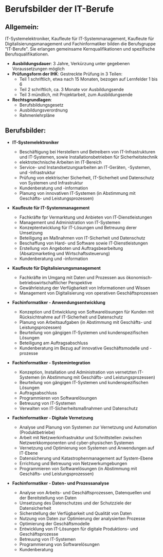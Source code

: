 # Berufsbilder der IT-Berufe

## Allgemein:

IT-Systemelektroniker, Kaufleute für IT-Systemmanagement, Kaufleute für Digitalisierungsmanagement und Fachinformatiker bilden die Berufsgruppe "IT-Berufe". 
Sie erlangen gemeinsame Kernqualifikationen und spezifische Berufsqualifikationen.

- **Ausbildungsdauer**: 3 Jahre, Verkürzung unter gegebenen Voraussetzungen möglich
- **Prüfungsform der IHK**: Gestreckte Prüfung in 3 Teilen:
    - Teil 1 schriftlich, etwa nach 15 Monaten, bezogen auf Lernfelder 1 bis 6
    - Teil 2 schriftlich, ca. 3 Monate vor Ausbildungsende
    - Teil 3 mündlich, mit Projektarbeit, zum Ausbildungsende
- **Rechtsgrundlagen**:
    - Berufsbildungsgesetz
    - Ausbildungsverordnung
    - Rahmenlehrpläne

## Berufsbilder:

- **IT-Systemelektroniker**
    - Beschäftigung bei Herstellern und Betreibern von IT-Infrastrukturen und IT-Systemen, sowie Installationsbetrieben für Sicherheitstechnik
    - elektrotechnische Arbeiten im IT-Bereich
    - Service- und Instandsetzungsarbeiten an IT-Geräten, -Systemen, und -Infrastruktur
    - Prüfung von elektrischer Sicherheit, IT-Sicherheit und Datenschutz von Systemen und Infrastruktur
    - Kundenberatung und -information
    - Planung von innovativen IT-Systemen (in Abstimmung mit Geschäfts- und Leistungsprozessen)

- **Kaufleute für IT-Systemmanagement**
    - Fachkräfte fpr Vermarktung und Anbieten von IT-Dienstleistungen
    - Management und Administration von IT-Systemen
    - Konzeptentwicklung für IT-Lösungen und Betreuung derer Umsetzung
    - Beteiligung an Maßnahmen von IT-Sicherheit und Datenschutz
    - Beschaffung von Hard- und Software sowie IT-Dienstleistungen
    - Erstellung von Angeboten und Auftragsbearbeitung (Absatzmarketing und Wirtschaftssteuerung)
    - Kundenberatung und -information

- **Kaufleute für Digitalisierungsmanagement**
    - Fachkräfte im Umgang mit Daten und Prozessen aus ökonomisch-betriebswirtschaftlicher Perspektive
    - Gewährleistung der Verfügbarkeit von Informationen und Wissen
    - Management von Digitalisierung von operativen Geschäftsprozessen

- **Fachinformatiker - Anwendungsentwicklung**
    - Konzeption und Entwicklung von Softwarelösungen für Kunden mit Rücksichtnahme auf IT-Sicherheit und Datenschutz
    - Planung von Arbeitsaufgaben (in Abstimmung mit Geschäfts- und Leistungsprozessen)
    - Beurteilung von gängigen IT-Systemen und kundenspezifischen Lösungen
    - Beteiligung am Auftragsabschluss 
    - Kundenberatung im Bezug auf innovative Geschäftsmodelle und -prozesse

- **Fachinformatiker - Systemintegration**
    - Konzeption, Installation und Administration von vernetzten IT-Systemen (in Abstimmung mit Geschäfts- und Leistungsprozessen)
    - Beurteilung von gängigen IT-Systemen und kundenspezifischen Lösungen
    - Auftragsabschluss
    - Programmieren von Softwarelösungen
    - Betreuung von IT-Systemen
    - Verwalten von IT-Sicherheitsmaßnahmen und Datenschutz

- **Fachinformatiker - Digitale Vernetzung**
    - Analyse und Planung von Systemen zur Vernetzung und Automation (Produktbetriebe)
    - Arbeit mit Netzwerkinfrastruktur und Schnittstellen zwischen Netzwerkkomponenten und cyber-physischen Systemen
    - Vernetzung und Optimierung von Systemen und Anwendungen auf IT-Ebene
    - Datensicherung und Katastrophenmanagement auf System-Ebene
    - Errichtung und Betreuung von Netzwerkumgebungen
    - Programmieren von Softwarelösungen (in Abstimmung mit Geschäfts- und Leistungsprozessen)

- **Fachinformatiker - Daten- und Prozessanalyse**
    - Analyse von Arbeits- und Geschäftsprozessen, Datenquellen und der Bereitstellung von Daten
    - Umsetzung des Datenschutzes und der Schutzziele der Datensicherheit
    - Sicherstellung der Verfügbarkeit und Qualität von Daten
    - Nutzung von Daten zur Optimierung der analysierten Prozesse
    - Optimierung der Geschäftsmodelle
    - Entwicklung von IT-Lösungen für digitale Produktions- und Geschäftsprozesse
    - Betreuung von IT-Systemen
    - Programmierung von Softwarelösungen
    - Kundenberatung
